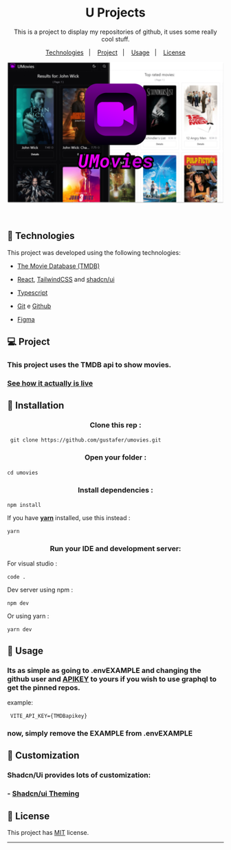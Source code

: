 <h1 align="center"> U Projects </h1>

<p align="center">
This is a project to display my repositories of github, it uses some really cool stuff. 
</p>

<p align="center">
  <a href="#-technologies">Technologies</a>&nbsp;&nbsp;&nbsp;|&nbsp;&nbsp;&nbsp;
  <a href="#-project">Project</a>&nbsp;&nbsp;&nbsp;|&nbsp;&nbsp;&nbsp;
  <a href="#-usage">Usage</a>&nbsp;&nbsp;&nbsp;|&nbsp;&nbsp;&nbsp;
  <a href="#-license">License</a>
</p>

<p align="center">
  <img alt="githubbanner" src="https://raw.githubusercontent.com/gustafer/umovies/main/public/githubbanner.png">
</p>

<br>

## 🚀 Technologies

This project was developed using the following technologies:

- [The Movie Database (TMDB)](https://developer.themoviedb.org/reference/intro/getting-started)

- [React](https://react.dev/), [TailwindCSS](https://tailwindcss.com/) and [shadcn/ui](https://ui.shadcn.com/)

- [Typescript](https://www.typescriptlang.org/)

- [Git](https://git-scm.com/) e [Github](https://github.com/)

- [Figma](https://www.figma.com/)

## 💻 Project

### This project uses the TMDB api to show movies.

### [See how it actually is live](https://umoviesustav.vercel.app/)

## 💾 Installation

<h3 align="center"> Clone this rep :</h3>

```
 git clone https://github.com/gustafer/umovies.git
```

<h3 align="center"> Open your folder :</h3>

```
cd umovies
```

<h3 align="center"> Install dependencies :</h3>

```
npm install
```

If you have <strong>[yarn](https://chore-update--yarnpkg.netlify.app/en/docs/install)</strong> installed, use this instead :

```
yarn
```

 <h3 align="center">Run your IDE and development server:</h3>
 
  For visual studio :
```
code .
```
 Dev server using npm :
```
npm dev
```
Or using yarn :
```
yarn dev
```

## 🔖 Usage

### Its as simple as going to .envEXAMPLE and changing the github user and [APIKEY](https://developer.themoviedb.org/reference/intro/getting-started) to yours if you wish to use graphql to get the pinned repos.

example:

```
 VITE_API_KEY={TMDBapikey}
```

### now, simply remove the EXAMPLE from .envEXAMPLE

## 🎨 Customization

### Shadcn/Ui provides lots of customization:

### - [Shadcn/ui Theming](https://ui.shadcn.com/docs/theming)


## 📖 License

This project has [MIT](https://github.com/gustafer/umovies/blob/main/MIT-LICENSE.txt) license.

---
